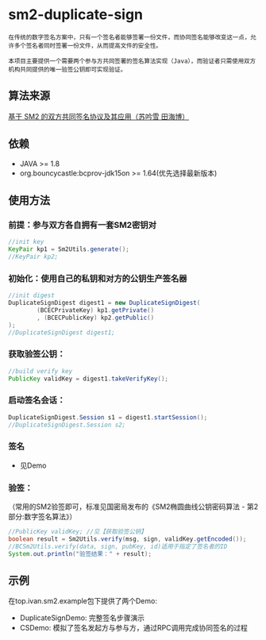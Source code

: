 # sm2-duplicate-sign

    在传统的数字签名方案中，只有一个签名者能够签署一份文件，而协同签名能够改变这一点，允许多个签名者同时签署一份文件，从而提高文件的安全性。

    本项目主要提供一个需要两个参与方共同签署的签名算法实现（Java），而验证者只需使用双方机构共同提供的唯一验签公钥即可实现验证。

## 算法来源
[基于 SM2 的双方共同签名协议及其应用（苏吟雪 田海博）](http://cjc.ict.ac.cn/online/onlinepaper/009_syx-2020415163110.pdf)

## 依赖
* JAVA >= 1.8
* org.bouncycastle:bcprov-jdk15on >= 1.64(优先选择最新版本)

## 使用方法
### 前提：参与双方各自拥有一套SM2密钥对
```java
//init key
KeyPair kp1 = Sm2Utils.generate();
//KeyPair kp2;
```

### 初始化：使用自己的私钥和对方的公钥生产签名器
```java
//init digest
DuplicateSignDigest digest1 = new DuplicateSignDigest(
        (BCECPrivateKey) kp1.getPrivate()
        , (BCECPublicKey) kp2.getPublic()
);
//DuplicateSignDigest digest1;
```

### 获取验签公钥：
```java
//build verify key
PublicKey validKey = digest1.takeVerifyKey();
```

### 启动签名会话：
```java
DuplicateSignDigest.Session s1 = digest1.startSession();
//DuplicateSignDigest.Session s2;
```

### 签名
* 见Demo

### 验签：
（常用的SM2验签即可，标准见国密局发布的《SM2椭圆曲线公钥密码算法 - 第2部分:数字签名算法》）
```java
//PublicKey validKey; //见【获取验签公钥】
boolean result = Sm2Utils.verify(msg, sign, validKey.getEncoded());
//BCSm2Utils.verify(data, sign, pubKey, id)适用于指定了签名者的ID
System.out.println("验签结果：" + result);
```

## 示例
在top.ivan.sm2.example包下提供了两个Demo:
* DuplicateSignDemo: 完整签名步骤演示
* CSDemo: 模拟了签名发起方与参与方，通过RPC调用完成协同签名的过程


